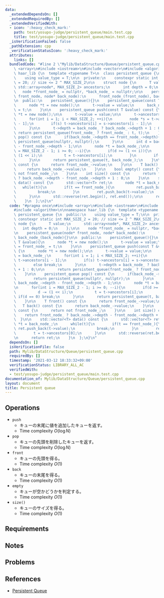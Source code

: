 ```yaml
---
data:
  _extendedDependsOn: []
  _extendedRequiredBy: []
  _extendedVerifiedWith:
  - icon: ':heavy_check_mark:'
    path: test/yosupo-judge/persistent_queue/main.test.cpp
    title: test/yosupo-judge/persistent_queue/main.test.cpp
  _isVerificationFailed: false
  _pathExtension: cpp
  _verificationStatusIcon: ':heavy_check_mark:'
  attributes:
    links: []
  bundledCode: "#line 2 \"Mylib/DataStructure/Queue/persistent_queue.cpp\"\n#include\
    \ <array>\n#include <iostream>\n#include <vector>\n#include <algorithm>\n\nnamespace\
    \ haar_lib {\n  template <typename T>\n  class persistent_queue {\n  public:\n\
    \    using value_type = T;\n\n  private:\n    constexpr static int MAX_SIZE_2\
    \ = 20; // size <= 2 ^ MAX_SIZE_2\n\n    struct node {\n      T value;\n     \
    \ std::array<node*, MAX_SIZE_2> ancestors;\n      int depth = 0;\n    };\n\n \
    \   node *front_node_ = nullptr, *back_node_ = nullptr;\n\n    persistent_queue(node*\
    \ front_node, node* back_node):\n      front_node_(front_node), back_node_(back_node){}\n\
    \n  public:\n    persistent_queue(){}\n    persistent_queue(const T &value){\n\
    \      node *t = new node();\n      t->value = value;\n      back_node_ = front_node_\
    \ = t;\n    }\n\n    persistent_queue push(const T &value) const {\n      node\
    \ *t = new node();\n\n      t->value = value;\n\n      t->ancestors[0] = back_node_;\n\
    \      for(int i = 1; i < MAX_SIZE_2; ++i){\n        node *s = t->ancestors[i\
    \ - 1];\n        if(s) t->ancestors[i] = s->ancestors[i - 1];\n        else break;\n\
    \      }\n\n      t->depth = back_node_ ? back_node_->depth + 1 : 0;\n\n     \
    \ return persistent_queue(front_node_ ? front_node_ : t, t);\n    }\n\n    persistent_queue\
    \ pop() const {\n      if(back_node_->depth == front_node_->depth){\n        return\
    \ persistent_queue(nullptr, nullptr);\n      }\n\n      int d = back_node_->depth\
    \ - front_node_->depth - 1;\n\n      node *t = back_node_;\n\n      for(int i\
    \ = MAX_SIZE_2 - 1; i >= 0; --i){\n        if(d >= (1 << i)){\n          d -=\
    \ (1 << i);\n          t = t->ancestors[i];\n        }\n        if(d == 0) break;\n\
    \      }\n\n      return persistent_queue(t, back_node_);\n    }\n\n    T front()\
    \ const {\n      return front_node_->value;\n    }\n\n    T back() const {\n \
    \     return back_node_->value;\n    }\n\n    bool empty() const {\n      return\
    \ not front_node_;\n    }\n\n    int size() const {\n      return front_node_\
    \ ? back_node_->depth - front_node_->depth + 1 : 0;\n    }\n\n    std::vector<T>\
    \ data() const {\n      std::vector<T> ret;\n      node *t = back_node_;\n   \
    \   while(t){\n        if(t == front_node_){\n          ret.push_back(t->value);\n\
    \          break;\n        }\n        ret.push_back(t->value);\n        t = t->ancestors[0];\n\
    \      }\n\n      std::reverse(ret.begin(), ret.end());\n\n      return ret;\n\
    \    }\n  };\n}\n"
  code: "#pragma once\n#include <array>\n#include <iostream>\n#include <vector>\n\
    #include <algorithm>\n\nnamespace haar_lib {\n  template <typename T>\n  class\
    \ persistent_queue {\n  public:\n    using value_type = T;\n\n  private:\n   \
    \ constexpr static int MAX_SIZE_2 = 20; // size <= 2 ^ MAX_SIZE_2\n\n    struct\
    \ node {\n      T value;\n      std::array<node*, MAX_SIZE_2> ancestors;\n   \
    \   int depth = 0;\n    };\n\n    node *front_node_ = nullptr, *back_node_ = nullptr;\n\
    \n    persistent_queue(node* front_node, node* back_node):\n      front_node_(front_node),\
    \ back_node_(back_node){}\n\n  public:\n    persistent_queue(){}\n    persistent_queue(const\
    \ T &value){\n      node *t = new node();\n      t->value = value;\n      back_node_\
    \ = front_node_ = t;\n    }\n\n    persistent_queue push(const T &value) const\
    \ {\n      node *t = new node();\n\n      t->value = value;\n\n      t->ancestors[0]\
    \ = back_node_;\n      for(int i = 1; i < MAX_SIZE_2; ++i){\n        node *s =\
    \ t->ancestors[i - 1];\n        if(s) t->ancestors[i] = s->ancestors[i - 1];\n\
    \        else break;\n      }\n\n      t->depth = back_node_ ? back_node_->depth\
    \ + 1 : 0;\n\n      return persistent_queue(front_node_ ? front_node_ : t, t);\n\
    \    }\n\n    persistent_queue pop() const {\n      if(back_node_->depth == front_node_->depth){\n\
    \        return persistent_queue(nullptr, nullptr);\n      }\n\n      int d =\
    \ back_node_->depth - front_node_->depth - 1;\n\n      node *t = back_node_;\n\
    \n      for(int i = MAX_SIZE_2 - 1; i >= 0; --i){\n        if(d >= (1 << i)){\n\
    \          d -= (1 << i);\n          t = t->ancestors[i];\n        }\n       \
    \ if(d == 0) break;\n      }\n\n      return persistent_queue(t, back_node_);\n\
    \    }\n\n    T front() const {\n      return front_node_->value;\n    }\n\n \
    \   T back() const {\n      return back_node_->value;\n    }\n\n    bool empty()\
    \ const {\n      return not front_node_;\n    }\n\n    int size() const {\n  \
    \    return front_node_ ? back_node_->depth - front_node_->depth + 1 : 0;\n  \
    \  }\n\n    std::vector<T> data() const {\n      std::vector<T> ret;\n      node\
    \ *t = back_node_;\n      while(t){\n        if(t == front_node_){\n         \
    \ ret.push_back(t->value);\n          break;\n        }\n        ret.push_back(t->value);\n\
    \        t = t->ancestors[0];\n      }\n\n      std::reverse(ret.begin(), ret.end());\n\
    \n      return ret;\n    }\n  };\n}\n"
  dependsOn: []
  isVerificationFile: false
  path: Mylib/DataStructure/Queue/persistent_queue.cpp
  requiredBy: []
  timestamp: '2021-03-12 18:33:32+09:00'
  verificationStatus: LIBRARY_ALL_AC
  verifiedWith:
  - test/yosupo-judge/persistent_queue/main.test.cpp
documentation_of: Mylib/DataStructure/Queue/persistent_queue.cpp
layout: document
title: Persistent queue
---
```


## Operations

- `push`
	- キューの末尾に値を追加したキューを返す。
	- Time complexity $O(\log N)$
- `pop`
	- キューの先頭を削除したキューを返す。
	- Time complexity $O(\log N)$
- `front`
	- キューの先頭を得る。
	- Time complexity $O(1)$
- `back`
	- キューの末尾を得る。
	- Time complexity $O(1)$
- `empty`
	- キューが空かどうかを判定する。
	- Time complexity $O(1)$
- `size()`
	- キューのサイズを得る。
	- Time complexity $O(1)$

## Requirements

## Notes

## Problems

## References

- [Persistent Queue](https://judge.yosupo.jp/problem/persistent_queue)
